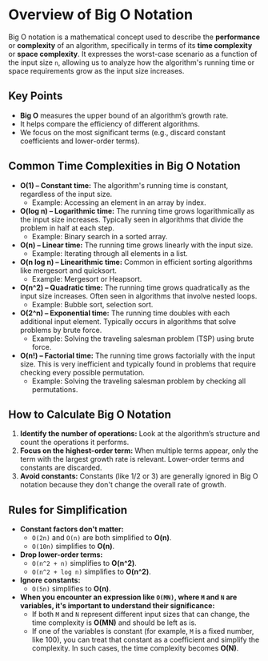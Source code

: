 <h1>Overview of Big O Notation</h1>
<p>Big O notation is a mathematical concept used to describe the <strong>performance</strong> or <strong>complexity</strong> of an algorithm, specifically in terms of its <strong>time complexity</strong> or <strong>space complexity</strong>. It expresses the worst-case scenario as a function of the input size <code>n</code>, allowing us to analyze how the algorithm's running time or space requirements grow as the input size increases.</p>

<h2>Key Points</h2>
<ul>
    <li><strong>Big O</strong> measures the upper bound of an algorithm’s growth rate.</li>
    <li>It helps compare the efficiency of different algorithms.</li>
    <li>We focus on the most significant terms (e.g., discard constant coefficients and lower-order terms).</li>
</ul>

<h2>Common Time Complexities in Big O Notation</h2>
<ul>
    <li><strong>O(1) – Constant time:</strong> The algorithm's running time is constant, regardless of the input size.
        <ul>
            <li>Example: Accessing an element in an array by index.</li>
        </ul>
    </li>
    <li><strong>O(log n) – Logarithmic time:</strong> The running time grows logarithmically as the input size increases. Typically seen in algorithms that divide the problem in half at each step.
        <ul>
            <li>Example: Binary search in a sorted array.</li>
        </ul>
    </li>
    <li><strong>O(n) – Linear time:</strong> The running time grows linearly with the input size.
        <ul>
            <li>Example: Iterating through all elements in a list.</li>
        </ul>
    </li>
    <li><strong>O(n log n) – Linearithmic time:</strong> Common in efficient sorting algorithms like mergesort and quicksort.
        <ul>
            <li>Example: Mergesort or Heapsort.</li>
        </ul>
    </li>
    <li><strong>O(n^2) – Quadratic time:</strong> The running time grows quadratically as the input size increases. Often seen in algorithms that involve nested loops.
        <ul>
            <li>Example: Bubble sort, selection sort.</li>
        </ul>
    </li>
    <li><strong>O(2^n) – Exponential time:</strong> The running time doubles with each additional input element. Typically occurs in algorithms that solve problems by brute force.
        <ul>
            <li>Example: Solving the traveling salesman problem (TSP) using brute force.</li>
        </ul>
    </li>
    <li><strong>O(n!) – Factorial time:</strong> The running time grows factorially with the input size. This is very inefficient and typically found in problems that require checking every possible permutation.
        <ul>
            <li>Example: Solving the traveling salesman problem by checking all permutations.</li>
        </ul>
    </li>
</ul>

<h2>How to Calculate Big O Notation</h2>
<ol>
    <li><strong>Identify the number of operations:</strong> Look at the algorithm’s structure and count the operations it performs.</li>
    <li><strong>Focus on the highest-order term:</strong> When multiple terms appear, only the term with the largest growth rate is relevant. Lower-order terms and constants are discarded.</li>
    <li><strong>Avoid constants:</strong> Constants (like 1/2 or 3) are generally ignored in Big O notation because they don't change the overall rate of growth.</li>
</ol>

<h2>Rules for Simplification</h2>
<ul>
    <li><strong>Constant factors don't matter:</strong>  
        <ul>
            <li><code>O(2n)</code> and <code>O(n)</code> are both simplified to <strong>O(n)</strong>.</li>
            <li><code>O(10n)</code> simplifies to <strong>O(n)</strong>.</li>
        </ul>
    </li>
    <li><strong>Drop lower-order terms:</strong>  
        <ul>
            <li><code>O(n^2 + n)</code> simplifies to <strong>O(n^2)</strong>.</li>
            <li><code>O(n^2 + log n)</code> simplifies to <strong>O(n^2)</strong>.</li>
        </ul>
    </li>
    <li><strong>Ignore constants:</strong>  
        <ul>
            <li><code>O(5n)</code> simplifies to <strong>O(n)</strong>.</li>
        </ul>
    </li>
    <li><strong>When you encounter an expression like <code>O(MN)</code>, where <code>M</code> and <code>N</code> are variables, it's important to understand their significance:</strong>  
        <ul>
            <li>If both <code>M</code> and <code>N</code> represent different input sizes that can change, the time complexity is <strong>O(MN)</strong> and should be left as is.</li>
    <li>If one of the variables is constant (for example, <code>M</code> is a fixed number, like 100), you can treat that constant as a coefficient and simplify the complexity. In such cases, the time complexity becomes <strong>O(N)</strong>.</li>
        </ul>
    </li>
</ul>
